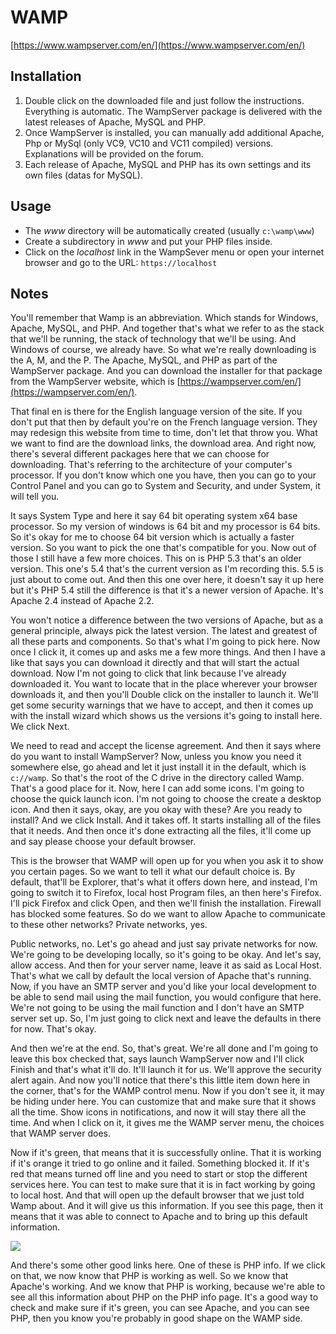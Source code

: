 # WAMP

[https://www.wampserver.com/en/](https://www.wampserver.com/en/)

## Installation

1. Double click on the downloaded file and just follow the instructions. Everything is automatic. The WampServer package is delivered with the latest releases of Apache, MySQL and PHP.
1. Once WampServer is installed, you can manually add additional Apache, Php or MySql (only VC9, VC10 and VC11 compiled) versions. Explanations will be provided on the forum.
1. Each release of Apache, MySQL and PHP has its own settings and its own files (datas for MySQL).

## Usage

- The _www_ directory will be automatically created (usually `c:\wamp\www`)
- Create a subdirectory in _www_ and put your PHP files inside.
- Click on the _localhost_ link in the WampSever menu or open your internet browser and go to the URL: `https://localhost`

## Notes

You'll remember that Wamp is an abbreviation. Which stands for Windows, Apache, MySQL, and PHP. And together that's what we refer to as the stack that we'll be running, the stack of technology that we'll be using. And Windows of course, we already have. So what we're really downloading is the A, M, and the P. The Apache, MySQL, and PHP as part of the WampServer package. And you can download the installer for that package from the WampServer website, which is [https://wampserver.com/en/](https://wampserver.com/en/).

That final en is there for the English language version of the site. If you don't put that then by default you're on the French language version. They may redesign this website from time to time, don't let that throw you. What we want to find are the download links, the download area. And right now, there's several different packages here that we can choose for downloading. That's referring to the architecture of your computer's processor. If you don't know which one you have, then you can go to your Control Panel and you can go to System and Security, and under System, it will tell you.

It says System Type and here it say 64 bit operating system x64 base processor. So my version of windows is 64 bit and my processor is 64 bits. So it's okay for me to choose 64 bit version which is actually a faster version. So you want to pick the one that's compatible for you. Now out of those I still have a few more choices. This on is PHP 5.3 that's an older version. This one's 5.4 that's the current version as I'm recording this. 5.5 is just about to come out. And then this one over here, it doesn't say it up here but it's PHP 5.4 still the difference is that it's a newer version of Apache. It's Apache 2.4 instead of Apache 2.2.

You won't notice a difference between the two versions of Apache, but as a general principle, always pick the latest version. The latest and greatest of all these parts and components. So that's what I'm going to pick here. Now once I click it, it comes up and asks me a few more things. And then I have a like that says you can download it directly and that will start the actual download. Now I'm not going to click that link because I've already downloaded it. You want to locate that in the place wherever your browser downloads it, and then you'll Double click on the installer to launch it. We'll get some security warnings that we have to accept, and then it comes up with the install wizard which shows us the versions it's going to install here. We click Next.

We need to read and accept the license agreement. And then it says where do you want to install WampServer? Now, unless you know you need it somewhere else, go ahead and let it just install it in the default, which is `c://wamp`. So that's the root of the C drive in the directory called Wamp. That's a good place for it. Now, here I can add some icons. I'm going to choose the quick launch icon. I'm not going to choose the create a desktop icon. And then it says, okay, are you okay with these? Are you ready to install? And we click Install. And it takes off. It starts installing all of the files that it needs. And then once it's done extracting all the files, it'll come up and say please choose your default browser.

This is the browser that WAMP will open up for you when you ask it to show you certain pages. So we want to tell it what our default choice is. By default, that'll be Explorer, that's what it offers down here, and instead, I'm going to switch it to Firefox, local host Program files, an then here's Firefox. I'll pick Firefox and click Open, and then we'll finish the installation. Firewall has blocked some features. So do we want to allow Apache to communicate to these other networks? Private networks, yes.

Public networks, no. Let's go ahead and just say private networks for now. We're going to be developing locally, so it's going to be okay. And let's say, allow access. And then for your server name, leave it as said as Local Host. That's what we call by default the local version of Apache that's running. Now, if you have an SMTP server and you'd like your local development to be able to send mail using the mail function, you would configure that here. We're not going to be using the mail function and I don't have an SMTP server set up. So, I'm just going to click next and leave the defaults in there for now. That's okay.

And then we're at the end. So, that's great. We're all done and I'm going to leave this box checked that, says launch WampServer now and I'll click Finish and that's what it'll do. It'll launch it for us. We'll approve the security alert again. And now you'll notice that there's this little item down here in the corner, that's for the WAMP control menu. Now if you don't see it, it may be hiding under here. You can customize that and make sure that it shows all the time. Show icons in notifications, and now it will stay there all the time. And when I click on it, it gives me the WAMP server menu, the choices that WAMP server does.

Now if it's green, that means that it is successfully online. That it is working if it's orange it tried to go online and it failed. Something blocked it. If it's red that means turned off line and you need to start or stop the different services here. You can test to make sure that it is in fact working by going to local host. And that will open up the default browser that we just told Wamp about. And it will give us this information. If you see this page, then it means that it was able to connect to Apache and to bring up this default information.

![](https://digm.drexel.edu/crs/IDM232/presentations/images/wampserver-screenshot-01.png)

And there's some other good links here. One of these is PHP info. If we click on that, we now know that PHP is working as well. So we know that Apache's working. And we know that PHP is working, because we're able to see all this information about PHP on the PHP info page. It's a good way to check and make sure if it's green, you can see Apache, and you can see PHP, then you know you're probably in good shape on the WAMP side.
